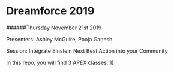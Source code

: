# Dreamforce 2019 
######Thursday November 21st 2019

Presenters: Ashley McGuire, Pooja Ganesh

Session: Integrate Einstein Next Best Action into your Community

In this repo, you will find 3 APEX classes.
1) 
